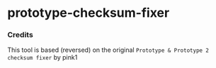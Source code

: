 # prototype-checksum-fixer

### Credits

This tool is based (reversed) on the original `Prototype & Prototype 2 checksum fixer` by pink1
